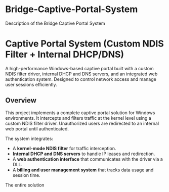 # Bridge-Captive-Portal-System
Description of the Bridge Captive Portal System

# Captive Portal System (Custom NDIS Filter + Internal DHCP/DNS)

A high-performance Windows-based captive portal built with a custom NDIS filter driver, internal DHCP and DNS servers, and an integrated web authentication system. Designed to control network access and manage user sessions efficiently.

## Overview

This project implements a complete captive portal solution for Windows environments. It intercepts and filters traffic at the kernel level using a custom NDIS filter driver. Unauthorized users are redirected to an internal web portal until authenticated.

The system integrates:
- A **kernel-mode NDIS filter** for traffic interception.
- **Internal DHCP and DNS servers** to handle IP leases and redirection.
- A **web authentication interface** that communicates with the driver via a DLL.
- A **billing and user management system** that tracks data usage and session time.

The entire solution
